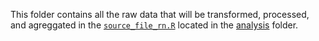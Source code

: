 This folder contains all the raw data that will be transformed, processed, and agreggated in the [`source_file_rn.R`](analysis/source_file_rn.R) located in the [analysis](analysis) folder. 
